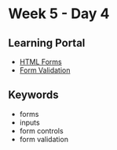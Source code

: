 # Week 5 - Day 4

## Learning Portal

* [HTML Forms](https://learn.digitalcrafts.com/immersive/lessons/front-end-foundations/html-forms/#learning-objectives)
* [Form Validation](https://learn.digitalcrafts.com/immersive/lessons/handling-user-input/form-validation/#learning-objectives)

## Keywords

* forms
* inputs
* form controls
* form validation

